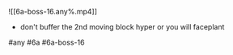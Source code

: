 

![[6a-boss-16.any%.mp4]]

* don't buffer the 2nd moving block hyper or you will faceplant

#any #6a #6a-boss-16
